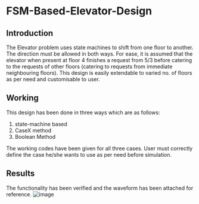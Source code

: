 # FSM-Based-Elevator-Design

## Introduction
The Elevator problem uses state machines to shift from one floor to another. The direction must be allowed in both ways. For ease, it is assumed that the elevator when present at floor 4 finishes a request from 5/3 before catering to the requests of other floors (catering to requests from immediate neighbouring floors). This design is easily extendable to varied no. of floors as per need and customisable to user.

## Working
This design has been done in three ways which are as follows:
1) state-machine based
2) CaseX method
3) Boolean Method

The working codes have been given for all three cases. User must correctly define the case he/she wants to use as per need before simulation.

## Results
The functionality has been verified and the waveform has been attached for reference.
![image](https://github.com/user-attachments/assets/b1842d9d-c3c0-48d8-91d7-bc51c5726c5b)

